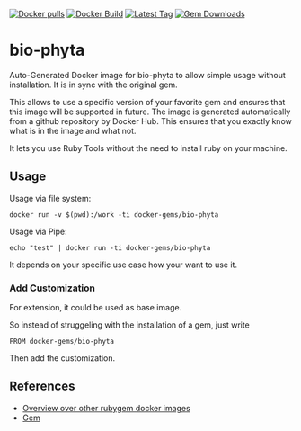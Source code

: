 [![Docker pulls](https://img.shields.io/docker/pulls/rubygem/bio-phyta.svg)](https://hub.docker.com/r/rubygem/bio-phyta/)
[![Docker Build](https://img.shields.io/docker/automated/rubygem/bio-phyta.svg)](https://hub.docker.com/r/rubygem/bio-phyta/)
[![Latest Tag](https://img.shields.io/github/tag/docker-rubygem/bio-phyta.svg)](https://hub.docker.com/r/rubygem/bio-phyta/)
[![Gem Downloads](https://img.shields.io/gem/dt/bio-phyta.svg)](https://rubygems.org/gems/bio-phyta/)
# bio-phyta

Auto-Generated Docker image for bio-phyta to allow simple usage without installation.
It is in sync with the original gem.

This allows to use a specific version of your favorite gem and ensures that this image will be supported in future.
The image is generated automatically from a github repository by Docker Hub.
This ensures that you exactly know what is in the image and what not.

It lets you use Ruby Tools without the need to install ruby on your machine.

## Usage

Usage via file system:

`docker run -v $(pwd):/work -ti docker-gems/bio-phyta`

Usage via Pipe:

`echo "test" | docker run -ti docker-gems/bio-phyta`

It depends on your specific use case how your want to use it.

### Add Customization

For extension, it could be used as base image.

So instead of struggeling with the installation of a gem, just write

`FROM docker-gems/bio-phyta`

Then add the customization.

## References

 - [Overview over other rubygem docker images](https://github.com/thinkbot/docker-rubygem)
 - [Gem](https://rubygems.org/gems/bio-phyta/)
